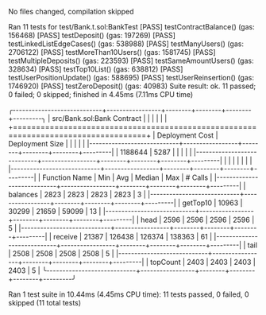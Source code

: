 No files changed, compilation skipped

Ran 11 tests for test/Bank.t.sol:BankTest
[PASS] testContractBalance() (gas: 156468)
[PASS] testDeposit() (gas: 197269)
[PASS] testLinkedListEdgeCases() (gas: 538988)
[PASS] testManyUsers() (gas: 2706122)
[PASS] testMoreThan10Users() (gas: 1581745)
[PASS] testMultipleDeposits() (gas: 223593)
[PASS] testSameAmountUsers() (gas: 328634)
[PASS] testTop10List() (gas: 638812)
[PASS] testUserPositionUpdate() (gas: 588695)
[PASS] testUserReinsertion() (gas: 1746920)
[PASS] testZeroDeposit() (gas: 40983)
Suite result: ok. 11 passed; 0 failed; 0 skipped; finished in 4.45ms (7.11ms CPU time)

╭----------------------------+-----------------+--------+--------+--------+---------╮
| src/Bank.sol:Bank Contract |                 |        |        |        |         |
+===================================================================================+
| Deployment Cost            | Deployment Size |        |        |        |         |
|----------------------------+-----------------+--------+--------+--------+---------|
| 1188644                    | 5287            |        |        |        |         |
|----------------------------+-----------------+--------+--------+--------+---------|
|                            |                 |        |        |        |         |
|----------------------------+-----------------+--------+--------+--------+---------|
| Function Name              | Min             | Avg    | Median | Max    | # Calls |
|----------------------------+-----------------+--------+--------+--------+---------|
| balances                   | 2823            | 2823   | 2823   | 2823   | 3       |
|----------------------------+-----------------+--------+--------+--------+---------|
| getTop10                   | 10963           | 30299  | 21659  | 59099  | 13      |
|----------------------------+-----------------+--------+--------+--------+---------|
| head                       | 2596            | 2596   | 2596   | 2596   | 5       |
|----------------------------+-----------------+--------+--------+--------+---------|
| receive                    | 21387           | 126438 | 126374 | 138363 | 61      |
|----------------------------+-----------------+--------+--------+--------+---------|
| tail                       | 2508            | 2508   | 2508   | 2508   | 5       |
|----------------------------+-----------------+--------+--------+--------+---------|
| topCount                   | 2403            | 2403   | 2403   | 2403   | 5       |
╰----------------------------+-----------------+--------+--------+--------+---------╯


Ran 1 test suite in 10.44ms (4.45ms CPU time): 11 tests passed, 0 failed, 0 skipped (11 total tests)
